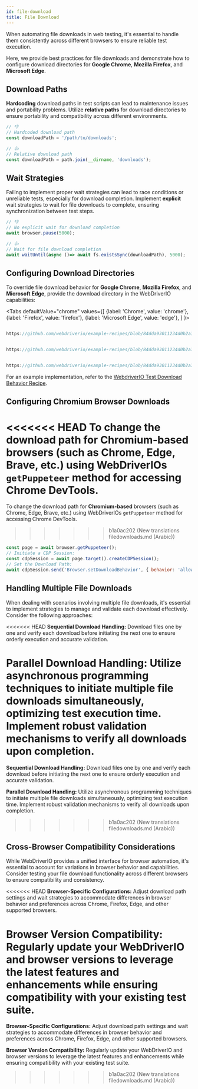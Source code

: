 ```yaml
---
id: file-download
title: File Download
---
```


When automating file downloads in web testing, it's essential to handle them consistently across different browsers to ensure reliable test execution.

Here, we provide best practices for file downloads and demonstrate how to configure download directories for **Google Chrome**, **Mozilla Firefox**, and **Microsoft Edge**.

## Download Paths

**Hardcoding** download paths in test scripts can lead to maintenance issues and portability problems. Utilize **relative paths** for download directories to ensure portability and compatibility across different environments.

```javascript
// 👎
// Hardcoded download path
const downloadPath = '/path/to/downloads';

// 👍
// Relative download path
const downloadPath = path.join(__dirname, 'downloads');
```

## Wait Strategies

Failing to implement proper wait strategies can lead to race conditions or unreliable tests, especially for download completion. Implement **explicit** wait strategies to wait for file downloads to complete, ensuring synchronization between test steps.

```javascript
// 👎
// No explicit wait for download completion
await browser.pause(5000);

// 👍
// Wait for file download completion
await waitUntil(async ()=> await fs.existsSync(downloadPath), 5000);
```

## Configuring Download Directories

To override file download behavior for **Google Chrome**, **Mozilla Firefox**, and **Microsoft Edge**, provide the download directory in the WebDriverIO capabilities:

<Tabs
defaultValue="chrome"
values={[
{label: 'Chrome', value: 'chrome'},
{label: 'Firefox', value: 'firefox'},
{label: 'Microsoft Edge', value: 'edge'},
]
}>

<TabItem value='chrome'>

```javascript reference title="wdio.conf.js"

https://github.com/webdriverio/example-recipes/blob/84dda93011234d0b2a34ee0cfb3cdfa2a06136a5/testDownloadBehavior/wdio.conf.js#L8-L16

```

</TabItem>

<TabItem value='firefox'>

```javascript reference title="wdio.conf.js"

https://github.com/webdriverio/example-recipes/blob/84dda93011234d0b2a34ee0cfb3cdfa2a06136a5/testDownloadBehavior/wdio.conf.js#L20-L32

```

</TabItem>

<TabItem value='edge'>

```javascript reference title="wdio.conf.js"

https://github.com/webdriverio/example-recipes/blob/84dda93011234d0b2a34ee0cfb3cdfa2a06136a5/testDownloadBehavior/wdio.conf.js#L36-L44

```

</TabItem>

</Tabs>

For an example implementation, refer to the [WebdriverIO Test Download Behavior Recipe](https://github.com/webdriverio/example-recipes/tree/main/testDownloadBehavior).

## Configuring Chromium Browser Downloads

<<<<<<< HEAD
To change the download path for __Chromium-based__ browsers (such as Chrome, Edge, Brave, etc.) using WebDriverIOs `getPuppeteer` method for accessing Chrome DevTools.
=======
To change the download path for **Chromium-based** browsers (such as Chrome, Edge, Brave, etc.) using WebDriverIOs `getPuppeteer` method for accessing Chrome DevTools.
>>>>>>> b1a0ac202 (New translations filedownloads.md (Arabic))

```javascript
const page = await browser.getPuppeteer();
// Initiate a CDP Session:
const cdpSession = await page.target().createCDPSession();
// Set the Download Path:
await cdpSession.send('Browser.setDownloadBehavior', { behavior: 'allow', downloadPath: downloadPath });
```

## Handling Multiple File Downloads

When dealing with scenarios involving multiple file downloads, it's essential to implement strategies to manage and validate each download effectively. Consider the following approaches:

<<<<<<< HEAD
__Sequential Download Handling:__ Download files one by one and verify each download before initiating the next one to ensure orderly execution and accurate validation.

__Parallel Download Handling:__ Utilize asynchronous programming techniques to initiate multiple file downloads simultaneously, optimizing test execution time. Implement robust validation mechanisms to verify all downloads upon completion.
=======
**Sequential Download Handling:** Download files one by one and verify each download before initiating the next one to ensure orderly execution and accurate validation.

**Parallel Download Handling:** Utilize asynchronous programming techniques to initiate multiple file downloads simultaneously, optimizing test execution time. Implement robust validation mechanisms to verify all downloads upon completion.
>>>>>>> b1a0ac202 (New translations filedownloads.md (Arabic))

## Cross-Browser Compatibility Considerations

While WebDriverIO provides a unified interface for browser automation, it's essential to account for variations in browser behavior and capabilities. Consider testing your file download functionality across different browsers to ensure compatibility and consistency.

<<<<<<< HEAD
__Browser-Specific Configurations:__ Adjust download path settings and wait strategies to accommodate differences in browser behavior and preferences across Chrome, Firefox, Edge, and other supported browsers.

__Browser Version Compatibility:__ Regularly update your WebDriverIO and browser versions to leverage the latest features and enhancements while ensuring compatibility with your existing test suite.
=======
**Browser-Specific Configurations:** Adjust download path settings and wait strategies to accommodate differences in browser behavior and preferences across Chrome, Firefox, Edge, and other supported browsers.

**Browser Version Compatibility:** Regularly update your WebDriverIO and browser versions to leverage the latest features and enhancements while ensuring compatibility with your existing test suite.
>>>>>>> b1a0ac202 (New translations filedownloads.md (Arabic))
